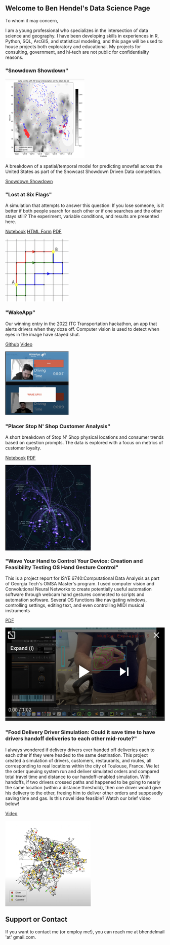 ## Welcome to Ben Hendel's Data Science Page

To whom it may concern, 

I am a young professional who specializes in the intersection of data science and geography. I have been developing skills in experiences in R, Python, SQL, ArcGIS, and statistical modeling, and this page will be used to house projects both exploratory and educational. My projects for consulting, government, and hi-tech are not public for confidentiality reasons.

### "Snowdown Showdown" 


<img src="thumbnail1.png" width=250 height=250>

A breakdown of a spatial/temporal model for predicting snowfall across the United States as part of the Snowcast Showdown Driven Data competition.

<a href="Snowdown Showdown.pdf">Snowdown Showdown</a>


### "Lost at Six Flags"

A simulation that attempts to answer this question: If you lose someone, is it better if both people search for each other or if one searches and the other stays still? The experiment, variable conditions, and results are presented here.

<a href="Lost_At_SixFlags.ipynb">Notebook</a>
<a href="Lost_At_SixFlags.html">HTML Form</a>
<a href="Lost_At_SixFlags.pdf">PDF</a> 

<img src="thumbnail2.png" width=200 height=200 align="middle">

### "WakeApp"

Our winning entry in the 2022 ITC Transportation hackathon, an app that alerts drivers when they doze off. Computer vision is used to detect when eyes in the image have stayed shut.

<a href="https://github.com/Rtutorials/WakeApp-Backend">Github</a> 
<a href="https://youtu.be/fTslVKN8JVU">Video</a> 

<img src="thumbnail3.png" width=200 height=200 align="bottom">


### "Placer Stop N' Shop Customer Analysis"

A short breakdown of Stop N' Shop physical locations and consumer trends based on question prompts. The data is explored with a focus on metrics of customer loyalty.


<a href="Placer.ipynb">Notebook</a>
<a href="Placer.pdf">PDF</a> 

<img src="thumbnail6.png" width=270 height=270 align="middle">


### "Wave Your Hand to Control Your Device: Creation and Feasibility Testing OS Hand Gesture Control"

This is a project report for ISYE 6740:Computational Data Analysis as part of Georgia Tech's OMSA Master's program. I used computer vision and Convolutional Neural Networks to create potentially useful automation software through webcam hand gestures connected to scripts and automation software. Several OS functions like navigating windows, controlling settings, editing text, and even controlling MIDI musical instruments

<a href="HandGestureControlProject.pdf">PDF</a> 

[![Watch the video](https://raw.githubusercontent.com/Rtutorials/Sta141BH/master/thumbnail5.png)](https://www.youtube.com/watch?v=urhchWXmdgU)


### "Food Delivery Driver Simulation: Could it save time to have drivers handoff deliveries to each other mid-route?"

I always wondered if delivery drivers ever handed off deliveries each to each other if they were headed to the same destination. This project created a simulation of drivers, customers, restaurants, and routes, all corresponding to real locations within the city of Toulouse, France. We let the order queuing system run and deliver simulated orders and compared total travel time and distance to our handoff-enabled simulation. With handoffs, if two drivers crossed paths and happened to be going to nearly the same location (within a distance threshold), then one driver would give his delivery to the other, freeing him to deliver other orders and supposedly saving time and gas. Is this novel idea feasible? Watch our brief video below!

<a href="https://www.youtube.com/watch?v=y78mOG4ni5g">Video</a>


<img src="thumbnail7.png" width=270 height=270 align="middle">



## Support or Contact
 If you want to contact me (or employ me!), you can reach me at bhendelmail 'at' gmail.com. 
